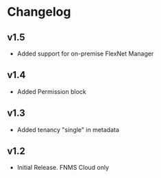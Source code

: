 # Changelog

## v1.5

- Added support for on-premise FlexNet Manager

## v1.4

- Added Permission block

## v1.3

- Added tenancy "single" in metadata

## v1.2

- Initial Release. FNMS Cloud only
